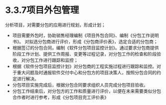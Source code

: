 # 3.3.7项目外包管理

分析项目，对需要分包的应用进行规划，形成计划； 
- 项目需要外包时，协助销售经理编制《项目外包合同》、编制《分包工作说明书》。 对拟选分包商进行评价，形成《分包商评价表》，选定合适的分包商； 
- 根据签订的分包合同，编制《软件分包项目监控计划》。通过要求分包商提供阶段工作计划、提供工作周报、变更等过程记录，对分包工作的检查和阶段验收，对分包工作进行跟踪和监控； 
- 根据《软件分包项目监控计划》对分包商的工程实施过程进行跟踪和监控。对于重大问题及时通报软件交付中心和分包方的项目决策人，按照分包合同的约定进行解决。 
- 分包项目实施完成后，根据分包合同要求组织人员完成分包项目验收。 
- 分包工作结束后，对分包方的工作和质量进行评价，以便在未来需要类似分包合作者时进行参考，形成《分包项目完工评价表》
